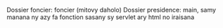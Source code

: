 Dossier foncier: foncier (mitovy daholo)
Dossier presidence: main, samy manana ny azy fa fonction sasany sy servlet ary html no iraisana
